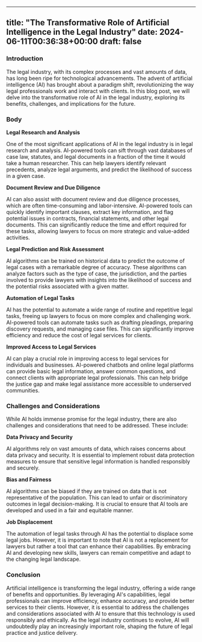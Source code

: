 
---
title: "The Transformative Role of Artificial Intelligence in the Legal Industry"
date: 2024-06-11T00:36:38+00:00
draft: false
---

### Introduction

The legal industry, with its complex processes and vast amounts of data, has long been ripe for technological advancements. The advent of artificial intelligence (AI) has brought about a paradigm shift, revolutionizing the way legal professionals work and interact with clients. In this blog post, we will delve into the transformative role of AI in the legal industry, exploring its benefits, challenges, and implications for the future.

### Body

**Legal Research and Analysis**

One of the most significant applications of AI in the legal industry is in legal research and analysis. AI-powered tools can sift through vast databases of case law, statutes, and legal documents in a fraction of the time it would take a human researcher. This can help lawyers identify relevant precedents, analyze legal arguments, and predict the likelihood of success in a given case.

**Document Review and Due Diligence**

AI can also assist with document review and due diligence processes, which are often time-consuming and labor-intensive. AI-powered tools can quickly identify important clauses, extract key information, and flag potential issues in contracts, financial statements, and other legal documents. This can significantly reduce the time and effort required for these tasks, allowing lawyers to focus on more strategic and value-added activities.

**Legal Prediction and Risk Assessment**

AI algorithms can be trained on historical data to predict the outcome of legal cases with a remarkable degree of accuracy. These algorithms can analyze factors such as the type of case, the jurisdiction, and the parties involved to provide lawyers with insights into the likelihood of success and the potential risks associated with a given matter.

**Automation of Legal Tasks**

AI has the potential to automate a wide range of routine and repetitive legal tasks, freeing up lawyers to focus on more complex and challenging work. AI-powered tools can automate tasks such as drafting pleadings, preparing discovery requests, and managing case files. This can significantly improve efficiency and reduce the cost of legal services for clients.

**Improved Access to Legal Services**

AI can play a crucial role in improving access to legal services for individuals and businesses. AI-powered chatbots and online legal platforms can provide basic legal information, answer common questions, and connect clients with appropriate legal professionals. This can help bridge the justice gap and make legal assistance more accessible to underserved communities.

### Challenges and Considerations

While AI holds immense promise for the legal industry, there are also challenges and considerations that need to be addressed. These include:

**Data Privacy and Security**

AI algorithms rely on vast amounts of data, which raises concerns about data privacy and security. It is essential to implement robust data protection measures to ensure that sensitive legal information is handled responsibly and securely.

**Bias and Fairness**

AI algorithms can be biased if they are trained on data that is not representative of the population. This can lead to unfair or discriminatory outcomes in legal decision-making. It is crucial to ensure that AI tools are developed and used in a fair and equitable manner.

**Job Displacement**

The automation of legal tasks through AI has the potential to displace some legal jobs. However, it is important to note that AI is not a replacement for lawyers but rather a tool that can enhance their capabilities. By embracing AI and developing new skills, lawyers can remain competitive and adapt to the changing legal landscape.

### Conclusion

Artificial intelligence is transforming the legal industry, offering a wide range of benefits and opportunities. By leveraging AI's capabilities, legal professionals can improve efficiency, enhance accuracy, and provide better services to their clients. However, it is essential to address the challenges and considerations associated with AI to ensure that this technology is used responsibly and ethically. As the legal industry continues to evolve, AI will undoubtedly play an increasingly important role, shaping the future of legal practice and justice delivery.